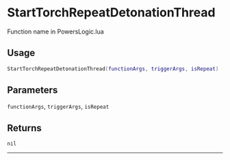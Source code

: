 # StartTorchRepeatDetonationThread
Function name in PowersLogic.lua
## Usage
```lua
StartTorchRepeatDetonationThread(functionArgs, triggerArgs, isRepeat)
```
## Parameters
`functionArgs`, `triggerArgs`, `isRepeat`
## Returns
`nil`

---